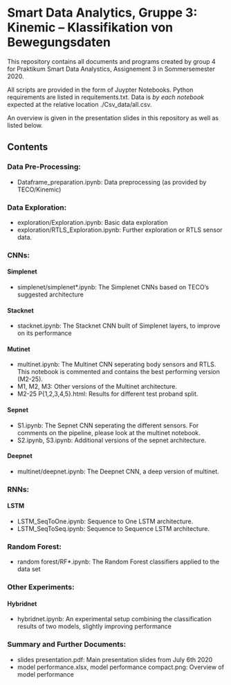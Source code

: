 # Smart Data Analytics, Gruppe 3: Kinemic – Klassifikation von Bewegungsdaten

This repository contains all documents and programs created by group 4 for 
Praktikum Smart Data Analystics, Assignement 3 in Sommersemester 2020.

All scripts are provided in the form of Juypter Notebooks.
Python requirements are listed in requitements.txt. Data is *by each notebook* expected at the relative location ./Csv_data/all.csv.

An overview is given in the presentation slides in this repository as well 
as listed below.

## Contents


### Data Pre-Processing:

- Dataframe_preparation.ipynb: Data preprocessing (as provided by TECO/Kinemic)

### Data Exploration:

- exploration/Exploration.ipynb: Basic data exploration
- exploration/RTLS_Exploration.ipynb: Further exploration or RTLS sensor data.

### CNNs:

#### Simplenet

- simplenet/simplenet\*.ipynb: The Simplenet CNNs based on TECO’s suggested architecture

#### Stacknet

- stacknet.ipynb: The Stacknet CNN built of Simplenet layers, to improve on its performance

#### Mutinet

- multinet.ipynb: The Multinet CNN seperating body sensors and RTLS. This notebook is commented and contains the best performing version (M2-25).
- M1, M2, M3: Other versions of the Multinet architecture.
- M2-25 P{1,2,3,4,5}.html: Results for different test proband split.

#### Sepnet

- S1.ipynb: The Sepnet CNN seperating the different sensors. For comments on the pipeline, please look at the multinet notebook.
- S2.ipynb, S3.ipynb: Additional versions of the sepnet architecture.

#### Deepnet

- multinet/deepnet.ipynb: The Deepnet CNN, a deep version of multinet.

### RNNs:

#### LSTM

- LSTM_SeqToOne.ipynb: Sequence to One LSTM architecture.
- LSTM_SeqToSeq.ipynb: Sequence to Sequence LSTM architecture.

### Random Forest:

- random forest/RF\*.ipynb: The Random Forest classifiers applied to the data set

### Other Experiments:

#### Hybridnet

- hybridnet.ipynb: An experimental setup combining the classification results of two models, slightly improving performance

### Summary and Further Documents:

- slides presentation.pdf: Main presentation slides from July 6th 2020
- model performance.xlsx, model performance compact.png: Overview of model performance
